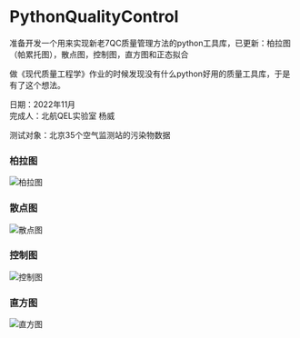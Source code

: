 # PythonQualityControl
准备开发一个用来实现新老7QC质量管理方法的python工具库，已更新：柏拉图（帕累托图），散点图，控制图，直方图和正态拟合

做《现代质量工程学》作业的时候发现没有什么python好用的质量工具库，于是有了这个想法。

日期：2022年11月  
完成人：北航QEL实验室 杨威  

测试对象：北京35个空气监测站的污染物数据  

### 柏拉图
![柏拉图](https://user-images.githubusercontent.com/50726335/201483561-fe9de518-6080-4677-8b38-0d30f7f0d2c7.png)

### 散点图
![散点图](https://user-images.githubusercontent.com/50726335/201483542-5893534d-5fac-471f-a943-975c4d8c1893.png)

### 控制图
![控制图](https://user-images.githubusercontent.com/50726335/201483478-d7180a78-dfa7-491b-a113-45d97a0b47da.png)

### 直方图
![直方图](https://user-images.githubusercontent.com/50726335/201483598-7ec44fad-54af-4b5a-a673-f25607bbbe7b.png)
